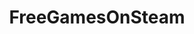 ---
title: FreeGamesOnSteam
crosslinks:
- FreeGameFindings
- Steam
- all
- john_yukis_bots
- u_imguralbumbot
- Serendipity
- giveaways
- GameDeals
- PlayLazarus
- steam_giveaway
- youtubot
- freegamefindings
- GameDealsMeta
- autourbanbot
- gamedev
- bookmarklets
- BlackSquad
- youtubefactsbot
- pcmasterrace
- lostidols
---